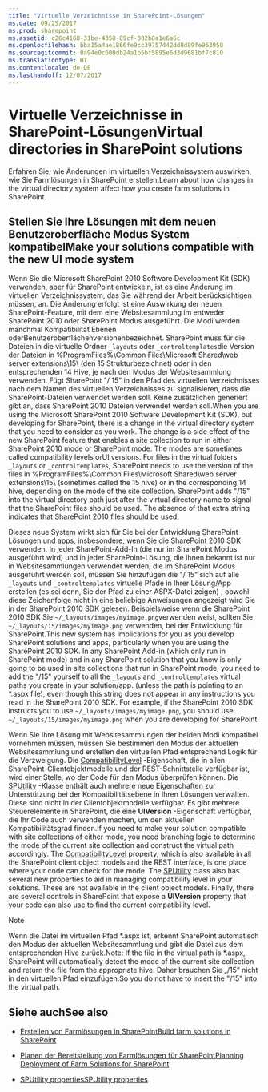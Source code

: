 ```yaml
---
title: "Virtuelle Verzeichnisse in SharePoint-Lösungen"
ms.date: 09/25/2017
ms.prod: sharepoint
ms.assetid: c26c4160-31be-4358-89cf-082b8a1e6a6c
ms.openlocfilehash: bba15a4ae1866fe9cc39757442dd8d89fe963950
ms.sourcegitcommit: 0a94e0c600db24a1b5bf5895e6d3d9681bf7c810
ms.translationtype: HT
ms.contentlocale: de-DE
ms.lasthandoff: 12/07/2017
---
```

# <a name="virtual-directories-in-sharepoint-solutions"></a><span data-ttu-id="52a55-102">Virtuelle Verzeichnisse in SharePoint-Lösungen</span><span class="sxs-lookup"><span data-stu-id="52a55-102">Virtual directories in SharePoint solutions</span></span>
<span data-ttu-id="52a55-103">Erfahren Sie, wie Änderungen im virtuellen Verzeichnissystem auswirken, wie Sie Farmlösungen in SharePoint erstellen.</span><span class="sxs-lookup"><span data-stu-id="52a55-103">Learn about how changes in the virtual directory system affect how you create farm solutions in SharePoint.</span></span>
## <a name="make-your-solutions-compatible-with-the-new-ui-mode-system"></a><span data-ttu-id="52a55-104">Stellen Sie Ihre Lösungen mit dem neuen Benutzeroberfläche Modus System kompatibel</span><span class="sxs-lookup"><span data-stu-id="52a55-104">Make your solutions compatible with the new UI mode system</span></span>

<span data-ttu-id="52a55-p101">Wenn Sie die Microsoft SharePoint 2010 Software Development Kit (SDK) verwenden, aber für SharePoint entwickeln, ist es eine Änderung im virtuellen Verzeichnissystem, das Sie während der Arbeit berücksichtigen müssen, an. Die Änderung erfolgt ist eine Auswirkung der neuen SharePoint-Feature, mit dem eine Websitesammlung im entweder SharePoint 2010 oder SharePoint Modus ausgeführt. Die Modi werden manchmal Kompatibilität Ebenen oderBenutzeroberflächenversionenbezeichnet. SharePoint muss für die Dateien in die virtuelle Ordner  `_layouts` oder `_controltemplates`die Version der Dateien in %ProgramFiles%\\Common Files\\Microsoft Shared\\web server extensions\\15\\ (den 15 Strukturbezeichnet) oder in den entsprechenden 14 Hive, je nach den Modus der Websitesammlung verwenden. Fügt SharePoint "/ 15" in den Pfad des virtuellen Verzeichnisses nach dem Namen des virtuellen Verzeichnisses zu signalisieren, dass die SharePoint-Dateien verwendet werden soll. Keine zusätzlichen generiert gibt an, dass SharePoint 2010 Dateien verwendet werden soll.</span><span class="sxs-lookup"><span data-stu-id="52a55-p101">When you are using the Microsoft SharePoint 2010 Software Development Kit (SDK), but developing for SharePoint, there is a change in the virtual directory system that you need to consider as you work. The change is a side effect of the new SharePoint feature that enables a site collection to run in either SharePoint 2010 mode or SharePoint mode. The modes are sometimes called compatibility levels orUI versions. For files in the virtual folders  `_layouts` or `_controltemplates`, SharePoint needs to use the version of the files in %ProgramFiles%\\Common Files\\Microsoft Shared\\web server extensions\\15\\ (sometimes called the 15 hive) or in the corresponding 14 hive, depending on the mode of the site collection. SharePoint adds "/15" into the virtual directory path just after the virtual directory name to signal that the SharePoint files should be used. The absence of that extra string indicates that SharePoint 2010 files should be used.</span></span>
  
    
    
<span data-ttu-id="52a55-p102">Dieses neue System wirkt sich für Sie bei der Entwicklung SharePoint Lösungen und apps, insbesondere, wenn Sie die SharePoint 2010 SDK verwenden. In jeder SharePoint-Add-In (die nur im SharePoint Modus ausgeführt wird) und in jeder SharePoint-Lösung, die Ihnen bekannt ist nur in Websitesammlungen verwendet werden, die im SharePoint Modus ausgeführt werden soll, müssen Sie hinzufügen die "/ 15" sich auf alle  `_layouts` und `_controltemplates` virtuelle Pfade in Ihrer Lösung/App erstellen (es sei denn, Sie der Pfad zu einer ASPX-Datei zeigen) , obwohl diese Zeichenfolge nicht in eine beliebige Anweisungen angezeigt wird Sie in der SharePoint 2010 SDK gelesen. Beispielsweise wenn die SharePoint 2010 SDK Sie `~/_layouts/images/myimage.png`verwenden weist, sollten Sie  `~/_layouts/15/images/myimage.png` verwenden, bei der Entwicklung für SharePoint.</span><span class="sxs-lookup"><span data-stu-id="52a55-p102">This new system has implications for you as you develop SharePoint solutions and apps, particularly when you are using the SharePoint 2010 SDK. In any SharePoint Add-in (which only run in SharePoint mode) and in any SharePoint solution that you know is only going to be used in site collections that run in SharePoint mode, you need to add the "/15" yourself to all the  `_layouts` and `_controltemplates` virtual paths you create in your solution/app. (unless the path is pointing to an *.aspx file), even though this string does not appear in any instructions you read in the SharePoint 2010 SDK. For example, if the SharePoint 2010 SDK instructs you to use `~/_layouts/images/myimage.png`, you should use  `~/_layouts/15/images/myimage.png` when you are developing for SharePoint.</span></span>
  
    
    
<span data-ttu-id="52a55-p103">Wenn Sie Ihre Lösung mit Websitesammlungen der beiden Modi kompatibel vornehmen müssen, müssen Sie bestimmen den Modus der aktuellen Websitesammlung und erstellen den virtuellen Pfad entsprechend Logik für die Verzweigung. Die  [CompatibilityLevel](https://msdn.microsoft.com/library/Microsoft.SharePoint.SPSite.CompatibilityLevel.aspx) -Eigenschaft, die in allen SharePoint-Clientobjektmodelle und der REST-Schnittstelle verfügbar ist, wird einer Stelle, wo der Code für den Modus überprüfen können. Die [SPUtility](https://msdn.microsoft.com/library/Microsoft.SharePoint.Utilities.SPUtility.aspx) -Klasse enthält auch mehrere neue Eigenschaften zur Unterstützung bei der Kompatibilitätsebene in Ihren Lösungen verwalten. Diese sind nicht in der Clientobjektmodelle verfügbar. Es gibt mehrere Steuerelemente in SharePoint, die eine **UIVersion** -Eigenschaft verfügbar, die Ihr Code auch verwenden machen, um den aktuellen Kompatibilitätsgrad finden.</span><span class="sxs-lookup"><span data-stu-id="52a55-p103">If you need to make your solution compatible with site collections of either mode, you need branching logic to determine the mode of the current site collection and construct the virtual path accordingly. The  [CompatibilityLevel](https://msdn.microsoft.com/library/Microsoft.SharePoint.SPSite.CompatibilityLevel.aspx) property, which is also available in all the SharePoint client object models and the REST interface, is one place where your code can check for the mode. The [SPUtility](https://msdn.microsoft.com/library/Microsoft.SharePoint.Utilities.SPUtility.aspx) class also has several new properties to aid in managing compatibility level in your solutions. These are not available in the client object models. Finally, there are several controls in SharePoint that expose a **UIVersion** property that your code can also use to find the current compatibility level.</span></span>
  
> [!NOTE] 
> <span data-ttu-id="52a55-120">Wenn die Datei im virtuellen Pfad *.aspx ist, erkennt SharePoint automatisch den Modus der aktuellen Websitesammlung und gibt die Datei aus dem entsprechenden Hive zurück.</span><span class="sxs-lookup"><span data-stu-id="52a55-120">Note: If the file in the virtual path is *.aspx, SharePoint will automatically detect the mode of the current site collection and return the file from the appropriate hive.</span></span> <span data-ttu-id="52a55-121">Daher brauchen Sie „/15“ nicht in den virtuellen Pfad einzufügen.</span><span class="sxs-lookup"><span data-stu-id="52a55-121">So you do not have to insert the "/15" into the virtual path.</span></span> 
  
    
    


## <a name="see-also"></a><span data-ttu-id="52a55-122">Siehe auch</span><span class="sxs-lookup"><span data-stu-id="52a55-122">See also</span></span>
<span data-ttu-id="52a55-123"><a name="bk_addresources"> </a></span><span class="sxs-lookup"><span data-stu-id="52a55-123"><a name="bk_addresources"> </a></span></span>


-  [<span data-ttu-id="52a55-124">Erstellen von Farmlösungen in SharePoint</span><span class="sxs-lookup"><span data-stu-id="52a55-124">Build farm solutions in SharePoint</span></span>](build-farm-solutions-in-sharepoint.md)
    
  
-  <span data-ttu-id="52a55-125">[Planen der Bereitstellung von Farmlösungen für SharePoint](http://blogs.technet.com/b/mspfe/archive/2013/02/04/planning-deployment-of-farm-solutions-for-sharepoint.aspx)</span><span class="sxs-lookup"><span data-stu-id="52a55-125">[Planning Deployment of Farm Solutions for SharePoint](http://blogs.technet.com/b/mspfe/archive/2013/02/04/planning-deployment-of-farm-solutions-for-sharepoint.aspx)</span></span>
    
  
-  [<span data-ttu-id="52a55-126">SPUtility properties</span><span class="sxs-lookup"><span data-stu-id="52a55-126">SPUtility properties</span></span>](http://msdn.microsoft.com/library/Properties.T:Microsoft.SharePoint.Utilities.SPUtility.aspx)
    
  

